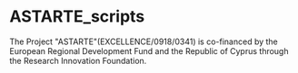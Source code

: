 # ASTARTE_scripts

The Project "ASTARTE"(EXCELLENCE/0918/0341) is co-financed by the European Regional Development Fund and the Republic of Cyprus through the Research Innovation Foundation. 
